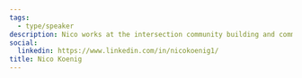 ```yaml
---
tags:
  - type/speaker
description: Nico works at the intersection community building and community-based education. Before joining P2PU, Nico spent a number of years promoting lifelong learning in Toronto, including working with Jane's Walk and founding Trade School Toronto.
social:
  linkedin: https://www.linkedin.com/in/nicokoenig1/
title: Nico Koenig
---
```


